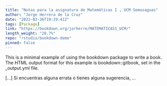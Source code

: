 ```yaml
---
title: "Notas para la asignatura de Matemáticas I , UCM Somosaguas"
author: "Jorge Herrera de la Cruz"
date: "2022-03-26T19:29:41Z"
tags: [Package]
link: "https://bookdown.org/jorherre/MATEMATICAS1_UCM/"
length_weight: "28.7%"
repo: "rstudio/bookdown-demo"
pinned: false
---
```


<p>This is a minimal example of using the bookdown package to write a book.
The HTML output format for this example is bookdown::gitbook,
set in the _output.yml file.</p> [...] Si encuentras alguna errata o tienes alguna sugerencia, ...
